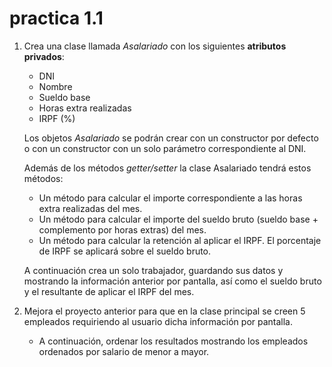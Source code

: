 # practica 1.1 
1. Crea una clase llamada *Asalariado* con los siguientes **atributos privados**:
    - DNI
    - Nombre    
    - Sueldo base
    - Horas extra realizadas 
    - IRPF (%)

   Los objetos *Asalariado* se podrán crear con un constructor por defecto o con un constructor con un solo parámetro correspondiente al DNI.

   Además de los métodos *getter/setter* la clase Asalariado tendrá estos métodos:
    - Un método para calcular el importe correspondiente a las horas extra realizadas del mes.
    - Un método para calcular el importe del sueldo bruto (sueldo base + complemento por horas extras) del mes.
    - Un método para calcular la retención al aplicar el IRPF. El porcentaje de IRPF se aplicará sobre el sueldo bruto.

   A continuación crea un solo trabajador, guardando sus datos y mostrando la información anterior por pantalla, así como el sueldo bruto y el resultante de aplicar el IRPF del mes.

2. Mejora el proyecto anterior para que en la clase principal se creen 5 empleados requiriendo al usuario dicha información por pantalla.
    - A continuación, ordenar los resultados mostrando los empleados ordenados por salario de menor a mayor.
